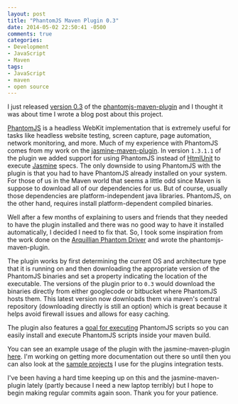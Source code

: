 ```yaml
---
layout: post
title: "PhantomJS Maven Plugin 0.3"
date: 2014-05-02 22:50:41 -0500
comments: true
categories:
- Development
- JavaScript
- Maven
tags:
- JavaScript
- maven
- open source
---
```

I just released [version 0.3](https://github.com/klieber/phantomjs-maven-plugin/releases/tag/phantomjs-maven-plugin-0.3) of the [phantomjs-maven-plugin](http://kylelieber.com/phantomjs-maven-plugin) and I thought it was about time I wrote a blog post about this project.

[PhantomJS](http://phantomjs.org) is a headless WebKit implementation that is extremely useful for tasks like headless website testing, screen capture, page automation, network monitoring, and more. Much of my experience with PhantomJS comes from my work on the [jasmine-maven-plugin](http://searls.github.io/jasmine-maven-plugin).  In version `1.3.1.1` of the plugin we added support for using PhantomJS instead of [HtmlUnit](http://htmlunit.sourceforge.com) to execute [Jasmine](http://jasmine.github.io/) specs. The only downside to using PhantomJS with the plugin is that you had to have PhantomJS already installed on your system. For those of us in the Maven world that seems a little odd since Maven is suppose to download all of our dependencies for us. But of course, usually those dependencies are platform-independent java libraries. PhantomJS, on the other hand, requires install platform-dependent compiled binaries. 
<!--more-->
Well after a few months of explaining to users and friends that they needed to have the plugin installed and there was no good way to have it installed automatically, I decided I need to fix that. So, I took some inspiration from the work done on the [Arquillian Phantom Driver](https://github.com/qa/arquillian-phantom-driver) and wrote the phantomjs-maven-plugin.

The plugin works by first determining the current OS and architecture type that it is running on and then downloading the appropriate version of the PhantomJS binaries and set a property indicating the location of the executable.  The versions of the plugin prior to `0.3` would download the binaries directly from either googlecode or bitbucket where PhantomJS hosts them.  This latest version now downloads them via maven's central repository (downloading directly is still an option) which is great because it helps avoid firewall issues and allows for easy caching.

The plugin also features a [goal for executing](http://kylelieber.com/phantomjs-maven-plugin/exec-mojo.html) PhantomJS scripts so you can easily install and execute PhantomJS scripts inside your maven build.

You can see an example usage of the plugin with the jasmine-maven-plugin [here](http://kylelieber.com/phantomjs-maven-plugin/).  I'm working on getting more documentation out there so until then you can also look at the [sample projects](https://github.com/klieber/phantomjs-maven-plugin/tree/master/src/it) I use for the plugins integration tests. 

I've been having a hard time keeping up on this and the jasmine-maven-plugin lately (partly because I need a new laptop terribly) but I hope to begin making regular commits again soon. Thank you for your patience.
